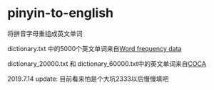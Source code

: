 # pinyin-to-english
将拼音字母重组成英文单词

dictionary.txt 中的5000个英文单词来自[Word frequency data](https://www.wordfrequency.info/)

dictionary_20000.txt 和 dictionary_60000.txt中的英文单词来自[COCA](https://corpus.byu.edu/coca/)

2019.7.14 update:
目前看来怕是个大坑2333以后慢慢填吧
